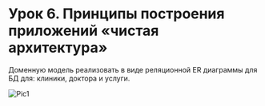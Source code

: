 # Урок 6. Принципы построения приложений «чистая архитектура»
Доменную модель реализовать в виде реляционной ER диаграммы для БД для: клиники, доктора и услуги.

![Pic1](https://github.com/DimitryZykin/SW_Architecture/edit/main/Seminar_6/Seminar_6_task1.png)
